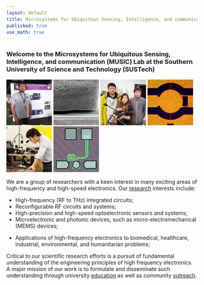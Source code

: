 ```yaml
---
layout: default
title: Microsystems for Ubiquitous Sensing, Intelligence, and communication (MUSIC) Lab at the Southern University of Science and Technology (SUSTech)
published: true
use_math: true
---
```

<!---
<div class="alert alert-success">
    <h1><span style="color: #ed6c00;">We have moved to the Southern University of Science and Technology (SUSTech), Shenzhen, China!</span></h1>
    <h3><span style="color: #ed6c00;">This website will go offline by Jul 2022!</span></h3>
</div>
-->

### Welcome to the Microsystems for Ubiquitous Sensing, Intelligence, and communication (MUSIC) Lab at the Southern University of Science and Technology (SUSTech)
<!---
<img src="/images/gallery.gif" width="300px" style="float:right; margin-top:10px; margin-left:15px;">
-->

![Maker Fair](images/daniel_s.jpg "Maker Fair 2014") ![RF-MEMS](images/mems1_s.jpg "High Power Hot Switching RF-MEMS Switch") ![Drone](images/drone_s.jpg "UAVs") ![RF-MEMS](images/mems2_s.jpg "High Power Hot Switching RF-MEMS Switch") ![Prof. Liu](images/liu_s.jpg "Prof. Liu posing") ![Oscillator](images/osc_s.jpg "215 GHz CMOS oscillator")

We are a group of researchers with a keen interest in many exciting areas of high-frequency and high-speed electronics. Our [research](/research/) interests include:

- High-frequency (RF to THz) integrated circuits;
- Reconfigurable RF circuits and systems;
- High-precision and high-speed optoelectronic sensors and systems;
- Microelectronic and photonic devices, such as micro-electromechanical (MEMS) devices;
<!--
- High-precision sensing systems using radar and laser time-of-flight (ToF) principles;
- Novel antennas, frequency selective surfaces, and passive components;
 -->
- Applications of high-frequency electronics to biomedical, healthcare, industrial, environmental, and humanitarian problems;


Critical to our scientific research efforts is a pursuit of fundamental understanding of the engineering principles of high frequency electronics. A major mission of our work is to formulate and disseminate such understanding through university [education](/education/) as well as community [outreach](/education/outreach.html).
<!---
The DART lab is housed in Kemper Hall on the beautiful UC Davis campus. The lab is affiliated with the Davis Millimeter-wave Research Center (DMRC). The DMRC is broadly focused on fostering millimeter wave technology for wireless communications, radar, sensing, and imaging systems.
-->

<!--
<div class="alert alert-danger">
    A postdoc researcher position is available. More details can be found <a href="/people/postdoc-cm.html"> here </a>.
</div>
-->
<!---
<div class="alert alert-info">
    A Ph.D. position is available for Fall 2017. Strong analytical capabilities and a background in analog and/or radio frequency IC are preferred.
</div>
<!---
#### A postdoc researcher position is available for 2016. More details can be found [here](/postdoccm.html).

We are always looking for motivated students and researchers to join the group. Read [more](/joiningdart.html) if you are interested.


### Blog


{% assign latest_blog = site.blog.last %}

#### [{{ latest_blog.date | date_to_string }}] » <a href="{{ latest_blog.url }}" title="{{ latest_blog.title }}">{{ latest_blog.title }}</a>

{{ latest_blog.excerpt }} [Read More...]({{ latest_blog.url }})

-->
